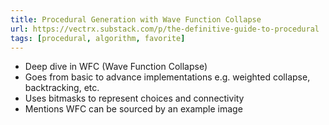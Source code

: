 ```yaml
---
title: Procedural Generation with Wave Function Collapse
url: https://vectrx.substack.com/p/the-definitive-guide-to-procedural
tags: [procedural, algorithm, favorite]
---
```


- Deep dive in WFC (Wave Function Collapse)
- Goes from basic to advance implementations e.g. weighted collapse, backtracking, etc.
- Uses bitmasks to represent choices and connectivity
- Mentions WFC can be sourced by an example image
